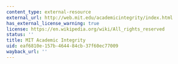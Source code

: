 ```yaml
---
content_type: external-resource
external_url: http://web.mit.edu/academicintegrity/index.html
has_external_license_warning: true
license: https://en.wikipedia.org/wiki/All_rights_reserved
status: ''
title: MIT Academic Integrity
uid: eaf6810e-157b-4644-84cb-37f60ec77009
wayback_url: ''
---
```

